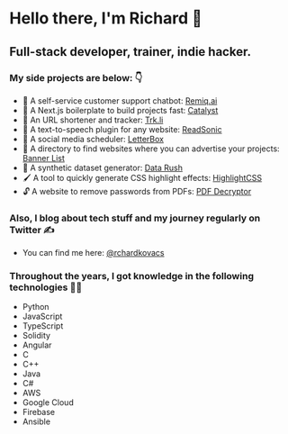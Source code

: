# Hello there, I'm Richard 👋

## Full-stack developer, trainer, indie hacker.

### My side projects are below: 👇

- 🤖 A self-service customer support chatbot: [Remiq.ai](https://remiq.ai?utm_source=github.com&utm_medium=referral&utm_campaign=profile)
- 🚀 A Next.js boilerplate to build projects fast: [Catalyst](https://catalyst.richardkovacs.dev?utm_source=github.com&utm_medium=referral&utm_campaign=profile)
- 🔗 An URL shortener and tracker: [Trk.li](https://trk.li?utm_source=github.com&utm_medium=referral&utm_campaign=profile)
- 💬 A text-to-speech plugin for any website: [ReadSonic](https://readsonic.io?utm_source=github.com&utm_medium=referral&utm_campaign=profile)
- 📅 A social media scheduler: [LetterBox](https://letterbox.social?utm_source=github.com&utm_medium=referral&utm_campaign=profile)
- 📂 A directory to find websites where you can advertise your projects: [Banner List](https://bannerlist.co?utm_source=github.com&utm_medium=referral&utm_campaign=profile)
- 📀 A synthetic dataset generator: [Data Rush](https://dataru.sh?utm_source=github.com&utm_medium=referral&utm_campaign=profile)
- 🖌️ A tool to quickly generate CSS highlight effects: [HighlightCSS](https://highlightcss.com?utm_source=github.com&utm_medium=referral&utm_campaign=profile)
- 🔓 A website to remove passwords from PDFs: [PDF Decryptor](https://pdfdecryptor.vercel.app/?utm_source=github.com&utm_medium=referral&utm_campaign=profile)

### Also, I blog about tech stuff and my journey regularly on Twitter ✍️

- You can find me here: [@rchardkovacs](https://twitter.com/rchardkovacs)

### Throughout the years, I got knowledge in the following technologies 👨‍💻

- Python
- JavaScript
- TypeScript
- Solidity
- Angular
- C
- C++
- Java
- C#
- AWS
- Google Cloud
- Firebase
- Ansible

<!--
**kovrichard/kovrichard** is a ✨ _special_ ✨ repository because its `README.md` (this file) appears on your GitHub profile.

Here are some ideas to get you started:

- 🔭 I’m currently working on ...
- 🌱 I’m currently learning ...
- 👯 I’m looking to collaborate on ...
- 🤔 I’m looking for help with ...
- 💬 Ask me about ...
- 📫 How to reach me: ...
- 😄 Pronouns: ...
- ⚡ Fun fact: ...
-->

